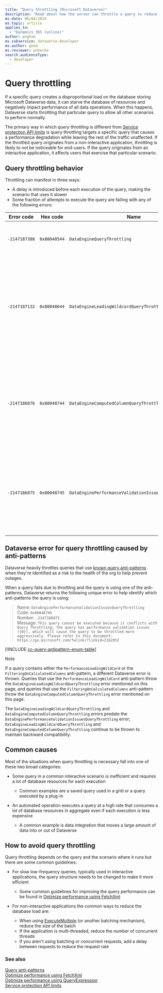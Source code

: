 ```yaml
---
title: "Query throttling (Microsoft Dataverse)"
description: "Read about how the server can throttle a query to reduce system performance impact and what you can do about it."
ms.date: 06/04/2024
ms.topic: article
applies_to: 
  - "Dynamics 365 (online)"
author: pnghub
ms.subservice: dataverse-developer
ms.author: gned
ms.reviewer: pehecke
search.audienceType: 
  - developer
---
```


# Query throttling

If a specific query creates a disproportional load on the database storing Microsoft Dataverse data, it can starve the database of resources and negatively impact performance of all data operations. When this happens, Dataverse starts throttling that particular query to allow all other scenarios to perform normally.

The primary way in which *query throttling* is different from [Service protection API limits](api-limits.md) is
query throttling targets a specific query that causes a performance degradation while leaving the rest of the traffic unaffected. If the throttled query originates from a non-interactive application, throttling is likely to not be noticeable for end-users. If the query originates from an interactive application, it affects users that exercise that particular scenario.

## Query throttling behavior

Throttling can manifest in three ways:

- A delay is introduced before each execution of the query, making the scenario that uses it slower
- Some fraction of attempts to execute the query are failing with any of the following errors:

|Error code|Hex code|Name|Message|
|---|---|---|---|
|`-2147187388`|`0x80048544`|`DataEngineQueryThrottling`|`This query cannot be executed because it conflicts with query throttling.`|
|`-2147187132`|`0x80048644`|`DataEngineLeadingWildcardQueryThrottling`|`This query cannot be executed because it conflicts with Query Throttling; the query uses a leading wildcard value in a filter condition, which will cause the query to be throttled more aggressively.`|
|`-2147186876`|`0x80048744`|`DataEngineComputedColumnQueryThrottling`|`This query cannot be executed because it conflicts with Query Throttling; the query uses a computed column in a filter condition, which will cause the query to be throttled more aggressively.` |
|`-2147186875`|`0x80048745`|`DataEnginePerformanceValidationIssuesQueryThrottling`|`This query cannot be executed because it conflicts with Query Throttling; the query has performance validation issues ({0}), which will cause the query to be throttled more aggressively.` |

## <a name="DataEnginePerformanceValidationIssuesQueryThrottling"></a> Dataverse error for query throttling caused by anti-patterns

Dataverse heavily throttles queries that use [known query anti-patterns](query-antipatterns.md) when they're identified as a risk to the health of the org to help prevent outages.

When a query fails due to throttling and the query is using one of the anti-patterns, Dataverse returns the following unique error to help identify which anti-patterns the query is using:

> Name: `DataEnginePerformanceValidationIssuesQueryThrottling`<br />
> Code: `0x80048745`<br />
> Number: `-2147186875`<br />
> Message: `This query cannot be executed because it conflicts with Query Throttling; the query has performance validation issues ({0}), which will cause the query to be throttled more aggressively. Please refer to this document: https://go.microsoft.com/fwlink/?linkid=2162952`

[!INCLUDE [cc-query-antipattern-enum-table](includes/cc-query-antipattern-enum-table.md)]

> [!NOTE]
> If a query contains either the `PerformanceLeadingWildCard` or the `FilteringOnCalculatedColumns` anti-pattern, a different Dataverse error is thrown. Queries that use the `PerformanceLeadingWildCard` anti-pattern throw the `DataEngineLeadingWildcardQueryThrottling` error mentioned on this page, and queries that use the `FilteringOnCalculatedColumns` anti-pattern throw the `DataEngineComputedColumnQueryThrottling` error mentioned on this page. 
> 
> The `DataEngineLeadingWildcardQueryThrottling` and `DataEngineComputedColumnQueryThrottling` errors predate the `DataEnginePerformanceValidationIssuesQueryThrottling` error; `DataEngineLeadingWildcardQueryThrottling` and `DataEngineComputedColumnQueryThrottling` continue to be thrown to maintain backward compatibility.  

## Common causes

Most of the situations when query throttling is necessary fall into one of these two broad categories:

- Some query in a common interactive scenario is inefficient and requires a lot of database resources for each execution
  - Common examples are a saved query used in a grid or a query executed by a plug-in

- An automated operation executes a query at a high rate that consumes a lot of database resources in aggregate even if each execution is less expensive
  - A common example is data integration that moves a large amount of data into or out of Dataverse

## How to avoid query throttling

Query throttling depends on the query and the scenario where it runs but there are some common guidelines:

- For slow low-frequency queries, typically used in interactive applications, the query structure needs to be changed to make it more efficient

  - Some common guidelines for improving the query performance can be found in [Optimize performance using FetchXml](fetchxml/optimize-performance.md)

- For non-interactive applications the common ways to reduce the database load are:

  - When using [ExecuteMultiple](xref:Microsoft.Xrm.Sdk.Messages.ExecuteMultipleRequest) (or another batching mechanism), reduce the size of the batch
  - If the application is multi-threaded, reduce the number of concurrent threads
  - If you aren't using batching or concurrent requests, add a delay between requests to reduce the request rate
 
### See also
[Query anti-patterns](query-antipatterns.md)  
[Optimize performance using FetchXml](fetchxml/optimize-performance.md)  
[Optimize performance using QueryExpression](org-service/queryexpression//optimize-performance.md)  
[Service protection API limits](api-limits.md)
